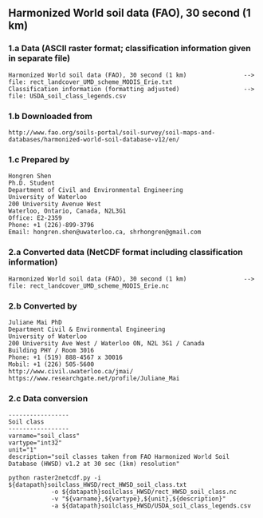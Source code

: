 ## Harmonized World soil data (FAO), 30 second (1 km) 

### 1.a Data (ASCII raster format; classification information given in separate file)

    Harmonized World soil data (FAO), 30 second (1 km)                --> file: rect_landcover_UMD_scheme_MODIS_Erie.txt
    Classification information (formatting adjusted)                  --> file: USDA_soil_class_legends.csv

### 1.b Downloaded from

    http://www.fao.org/soils-portal/soil-survey/soil-maps-and-databases/harmonized-world-soil-database-v12/en/

### 1.c Prepared by

    Hongren Shen 
    Ph.D. Student
    Department of Civil and Environmental Engineering 
    University of Waterloo 
    200 University Avenue West 
    Waterloo, Ontario, Canada, N2L3G1 
    Office: E2-2359
    Phone: +1 (226)-899-3796 
    Email: hongren.shen@uwaterloo.ca, shrhongren@gmail.com

### 2.a Converted data (NetCDF format including classification information)

    Harmonized World soil data (FAO), 30 second (1 km)                --> file: rect_landcover_UMD_scheme_MODIS_Erie.nc

### 2.b Converted by

    Juliane Mai PhD
    Department Civil & Environmental Engineering
    University of Waterloo
    200 University Ave West / Waterloo ON, N2L 3G1 / Canada
    Building PHY / Room 3016
    Phone: +1 (519) 888-4567 x 30016
    Mobil: +1 (226) 505-5600
    http://www.civil.uwaterloo.ca/jmai/
    https://www.researchgate.net/profile/Juliane_Mai

### 2.c Data conversion

    -----------------
    Soil class
    -----------------
    varname="soil_class"
    vartype="int32"
    unit="1"
    description="soil classes taken from FAO Harmonized World Soil Database (HWSD) v1.2 at 30 sec (1km) resolution"

    python raster2netcdf.py -i ${datapath}soilclass_HWSD/rect_HWSD_soil_class.txt
			    -o ${datapath}soilclass_HWSD/rect_HWSD_soil_class.nc
			    -v "${varname},${vartype},${unit},${description}"
			    -a ${datapath}soilclass_HWSD/USDA_soil_class_legends.csv
